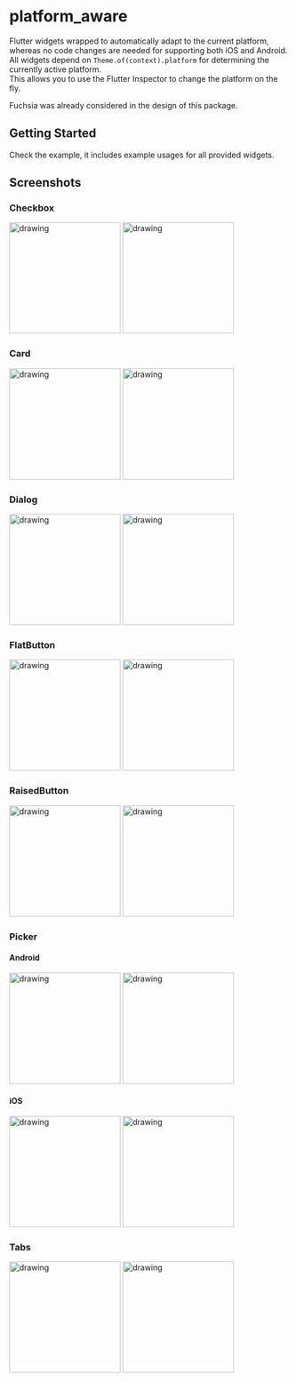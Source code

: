 # platform_aware

Flutter widgets wrapped to automatically adapt to the current platform,  
whereas no code changes are needed for supporting both iOS and Android.  
All widgets depend on `Theme.of(context).platform` for determining the currently active platform.  
This allows you to use the Flutter Inspector to change the platform on the fly.

Fuchsia was already considered in the design of this package.  

## Getting Started

Check the example, it includes example usages for all provided widgets.

## Screenshots

### Checkbox

<img src="https://static.jmgprog.com/platform_aware/checkbox_a.png" alt="drawing" width="200px"/>
<img src="https://static.jmgprog.com/platform_aware/checkbox_i.png" alt="drawing" width="200px"/>

### Card

<img src="https://static.jmgprog.com/platform_aware/card_a.png" alt="drawing" width="200px"/>
<img src="https://static.jmgprog.com/platform_aware/card_i.png" alt="drawing" width="200px"/>

### Dialog

<img src="https://static.jmgprog.com/platform_aware/dialog_a.png" alt="drawing" width="200px"/>
<img src="https://static.jmgprog.com/platform_aware/dialog_i.png" alt="drawing" width="200px"/>

### FlatButton

<img src="https://static.jmgprog.com/platform_aware/flatbutton_a.png" alt="drawing" width="200px"/>
<img src="https://static.jmgprog.com/platform_aware/flatbutton_i.png" alt="drawing" width="200px"/>

### RaisedButton

<img src="https://static.jmgprog.com/platform_aware/raisedbutton_a.png" alt="drawing" width="200px"/>
<img src="https://static.jmgprog.com/platform_aware/raisedbutton_i.png" alt="drawing" width="200px"/>

### Picker

#### Android

<img src="https://static.jmgprog.com/platform_aware/picker_1_a.png" alt="drawing" width="200px"/>
<img src="https://static.jmgprog.com/platform_aware/picker_2_a.png" alt="drawing" width="200px"/>


#### iOS

<img src="https://static.jmgprog.com/platform_aware/picker_1_i.png" alt="drawing" width="200px"/>
<img src="https://static.jmgprog.com/platform_aware/picker_2_i.png" alt="drawing" width="200px"/>

### Tabs

<img src="https://static.jmgprog.com/platform_aware/tabs_a.png" alt="drawing" width="200px"/>
<img src="https://static.jmgprog.com/platform_aware/tabs_i.png" alt="drawing" width="200px"/>